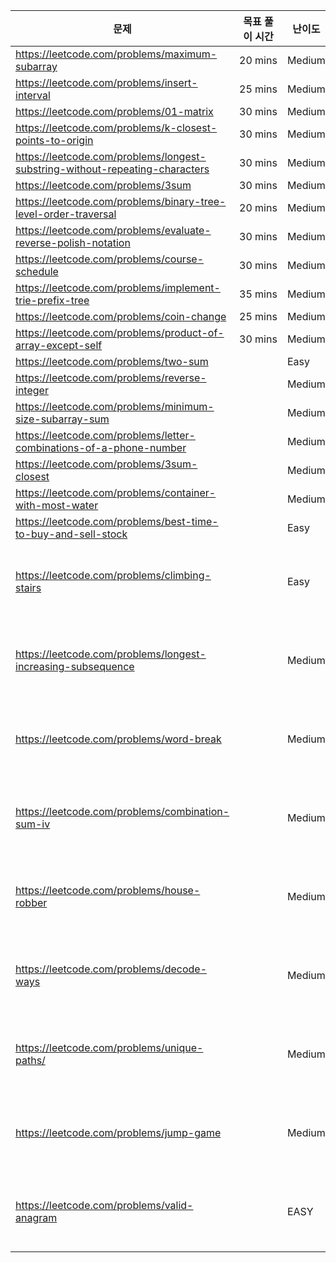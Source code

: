 | 문제                                                                         | 목표 풀이 시간 | 난이도 | 유형       | 상태     | 풀이                                                               |
| ---------------------------------------------------------------------------- | -------------- | ------ | ---------- | -------- | ------------------------------------------------------------------ |
| https://leetcode.com/problems/maximum-subarray                               | 20 mins        | Medium |            | `REPEAT` | [Link](./230717_Maximum-Subarray.js)                               |
| https://leetcode.com/problems/insert-interval                                | 25 mins        | Medium |            | `REPEAT` | [Link](./230719_Insert-Interval.js)                                |
| https://leetcode.com/problems/01-matrix                                      | 30 mins        | Medium |            | `REPEAT` | [Link](./230717_01-Matrix.js)                                      |
| https://leetcode.com/problems/k-closest-points-to-origin                     | 30 mins        | Medium |            | `SOLVE`  | [Link](./230719_K-Closest-Points-to-Origin.js)                     |
| https://leetcode.com/problems/longest-substring-without-repeating-characters | 30 mins        | Medium |            | `SOLVE`  | [Link](./230717_Longest-Substring-Without-Repeating-Characters.js) |
| https://leetcode.com/problems/3sum                                           | 30 mins        | Medium |            | `REPEAT` | [Link](./230717_3Sum.js)                                           |
| https://leetcode.com/problems/binary-tree-level-order-traversal              | 20 mins        | Medium |            | `REPEAT` | [Link](./230719_Binary-Tree-Level-Order-Traversal.js)              |
| https://leetcode.com/problems/evaluate-reverse-polish-notation               | 30 mins        | Medium |            | `SOLVE`  | [Link](./230719_Evaluate-Reverse-Polish-Notation.js)               |
| https://leetcode.com/problems/course-schedule                                | 30 mins        | Medium |            | `REPEAT` | [Link](./230718_Course-Schedule.js)                                |
| https://leetcode.com/problems/implement-trie-prefix-tree                     | 35 mins        | Medium |            | `REPEAT` | [Link](./230719_Implement-Trie.js)                                 |
| https://leetcode.com/problems/coin-change                                    | 25 mins        | Medium |            | `REPEAT` | [Link](./230718_Coin-Change.js)                                    |
| https://leetcode.com/problems/product-of-array-except-self                   | 30 mins        | Medium |            | `REPEAT` | [Link](./230718_Product-of-Array-Except-Self.js)                   |
| https://leetcode.com/problems/two-sum                                        |                | Easy   |            | `SOLVE`  | [Link](./230720_Two-Sum.js)                                        |
| https://leetcode.com/problems/reverse-integer                                |                | Medium |            | `SOLVE`  | [Link](./230720_Reverse-Integer.js)                                |
| https://leetcode.com/problems/minimum-size-subarray-sum                      |                | Medium |            | `REPEAT` | [Link](./230720_Minimum-Size-Subarray-Sum.js)                      |
| https://leetcode.com/problems/letter-combinations-of-a-phone-number          |                | Medium |            | `REPEAT` | [Link](./230723_Letter-Combinations-of-a-Phone-Number.js)          |
| https://leetcode.com/problems/3sum-closest                                   |                | Medium |            | `REPEAT` | [Link](./230724_3Sum-Closest.js)                                   |
| https://leetcode.com/problems/container-with-most-water                      |                | Medium |            | `SOLVE`  | [Link](./230827_Container-With-Most-Water.js)                      |
| https://leetcode.com/problems/best-time-to-buy-and-sell-stock                |                | Easy   |            | `REPEAT` | [Link](./230828_Best-Time-to-Buy-and-Sell-Stock.js)                |
| https://leetcode.com/problems/climbing-stairs                                |                | Easy   | 동적계획법 | `SOLVE`  | [Link](./230829_Climbing-Stairs.js)                                |
| https://leetcode.com/problems/longest-increasing-subsequence                 |                | Medium | 동적계획법 | `REPEAT` | [Link](./230829_Longest-Increasing-Subsequence.js)                 |
| https://leetcode.com/problems/word-break                                     |                | Medium | 동적계획법 | `REPEAT` | [Link](./230828_Word-Break.js)                                     |
| https://leetcode.com/problems/combination-sum-iv                             |                | Medium | 동적계획법 | `REPEAT` | [Link](./230830_Combination-Sum-IV.js)                             |
| https://leetcode.com/problems/house-robber                                   |                | Medium | 동적계획법 | `REPEAT` | [Link](./230830_House-Robber.js)                                   |
| https://leetcode.com/problems/decode-ways                                    |                | Medium | 동적계획법 | `REPEAT` | [Link](./230903_Decode-Ways.js)                                    |
| https://leetcode.com/problems/unique-paths/                                  |                | Medium | 동적계획법 | `REPEAT` | [Link](./230904_Unique-Paths.js)                                   |
| https://leetcode.com/problems/jump-game                                      |                | Medium | 동적계획법 | `SOLVE`  | [Link](./230906_jump-game.js)                                      |
| https://leetcode.com/problems/valid-anagram                                  |                | EASY   | 시뮬레이션 | `SOLVE`  | [Link](./230907_Valid-Anagram.js)                                  |
